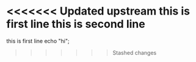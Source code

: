 <<<<<<< Updated upstream
this is first line
this is second line
=======

this is first line
 echo "hi";
>>>>>>> Stashed changes
